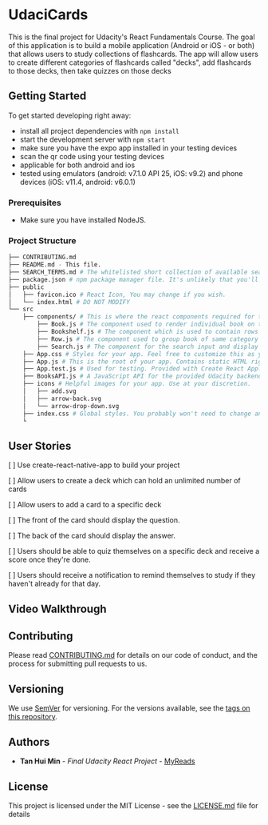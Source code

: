 # UdaciCards

This is the final project for Udacity's React Fundamentals Course. The goal of this application is to build a mobile application (Android or iOS - or both) that allows users to study collections of flashcards. The app will allow users to create different categories of flashcards called "decks", add flashcards to those decks, then take quizzes on those decks

## Getting Started

To get started developing right away:

* install all project dependencies with `npm install`
* start the development server with `npm start`
* make sure you have the expo app installed in your testing devices
* scan the qr code using your testing devices
* applicable for both android and ios 
* tested using emulators (android: v7.1.0 API 25, iOS: v9.2) and phone devices (iOS: v11.4, android: v6.0.1) 

### Prerequisites

* Make sure you have installed NodeJS. 

### Project Structure
```bash
├── CONTRIBUTING.md
├── README.md - This file.
├── SEARCH_TERMS.md # The whitelisted short collection of available search terms for you to use with your app.
├── package.json # npm package manager file. It's unlikely that you'll need to modify this.
├── public
│   ├── favicon.ico # React Icon, You may change if you wish.
│   └── index.html # DO NOT MODIFY
└── src
    ├── components/ # This is where the react components required for this app are placed in. 
        ├── Book.js # The component used to render individual book on the shelf and the search result
        ├── Bookshelf.js # The component which is used to contain rows of books in accordance to its category.
        ├── Row.js # The component used to group book of same category together. 
        ├── Search.js # The component for the search input and display the search result. 
    ├── App.css # Styles for your app. Feel free to customize this as you desire.
    ├── App.js # This is the root of your app. Contains static HTML right now.
    ├── App.test.js # Used for testing. Provided with Create React App. Testing is encouraged, but not required.
    ├── BooksAPI.js # A JavaScript API for the provided Udacity backend. Instructions for the methods are below.
    ├── icons # Helpful images for your app. Use at your discretion.
    │   ├── add.svg
    │   ├── arrow-back.svg
    │   └── arrow-drop-down.svg
    ├── index.css # Global styles. You probably won't need to change anything here.
    └

```

## User Stories

[ ] Use create-react-native-app to build your project

[ ] Allow users to create a deck which can hold an unlimited number of cards

[ ] Allow users to add a card to a specific deck

[ ] The front of the card should display the question.

[ ] The back of the card should display the answer.

[ ] Users should be able to quiz themselves on a specific deck and receive a score once they're done.

[ ] Users should receive a notification to remind themselves to study if they haven't already for that day.

## Video Walkthrough


## Contributing

Please read [CONTRIBUTING.md](https://gist.github.com/PurpleBooth/b24679402957c63ec426) for details on our code of conduct, and the process for submitting pull requests to us.

## Versioning

We use [SemVer](http://semver.org/) for versioning. For the versions available, see the [tags on this repository](https://github.com/your/project/tags). 

## Authors

* **Tan Hui Min** - *Final Udacity React Project* - [MyReads](https://github.com/mint26/myreads)


## License

This project is licensed under the MIT License - see the [LICENSE.md](LICENSE.md) file for details


